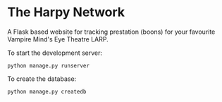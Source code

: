 # The Harpy Network
A Flask based website for tracking prestation (boons) for your favourite Vampire Mind's Eye Theatre LARP.

To start the development server:
```
python manage.py runserver
```
To create the database:
```
python manage.py createdb
```
